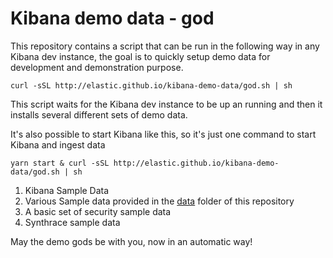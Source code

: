 # Kibana demo data - god
This repository contains a script that can be run in the following way in any Kibana dev instance, the goal is to quickly setup demo data for development and demonstration purpose.

```
curl -sSL http://elastic.github.io/kibana-demo-data/god.sh | sh
```

This script waits for the Kibana dev instance to be up an running and then it installs several different sets of demo data.

It's also possible to start Kibana like this, so it's just one command to start Kibana and ingest data

```
yarn start & curl -sSL http://elastic.github.io/kibana-demo-data/god.sh | sh  
```

1. Kibana Sample Data
2. Various Sample data provided in the [data](./data) folder of this repository
3. A basic set of security sample data
4. Synthrace sample data

May the demo gods be with you, now in an automatic way!


